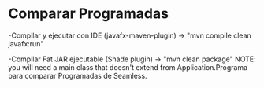 # Comparar Programadas

 -Compilar y ejecutar con IDE (javafx-maven-plugin) -> "mvn compile clean javafx:run"
 
 -Compilar Fat JAR ejecutable (Shade plugin) -> "mvn clean package" 
 NOTE: you will need a main class that doesn't extend from Application.Programa para comparar Programadas de Seamless.
